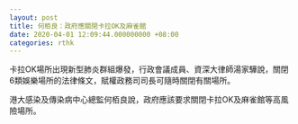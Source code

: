 ```yaml
---
layout: post
title: 何栢良：政府應關閉卡拉OK及麻雀館
date: 2020-04-01 12:09:44.000000000 +08:00
categories: rthk
---
```


卡拉OK場所出現新型肺炎群組爆發，行政會議成員、資深大律師湯家驊說，關閉6類娛樂場所的法律條文，賦權政務司司長可隨時關閉有關場所。

港大感染及傳染病中心總監何栢良說，政府應該要求關閉卡拉OK及麻雀館等高風險場所。
